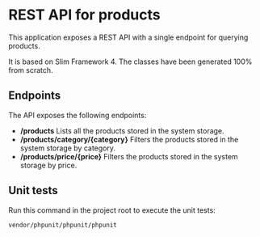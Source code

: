 # REST API for products

This application exposes a REST API with a single endpoint for querying products.

It is based on Slim Framework 4. The classes have been generated 100% from scratch.

## Endpoints

The API exposes the following endpoints:

* **/products** Lists all the products stored in the system storage.
* **/products/category/{category}** Filters the products stored in the system storage by category.
* **/products/price/{price}** Filters the products stored in the system storage by price.

## Unit tests

Run this command in the project root to execute the unit tests:

```bash
vendor/phpunit/phpunit/phpunit
```